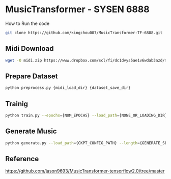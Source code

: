 # MusicTransformer - SYSEN 6888

How to Run the code

```bash
git clone https://github.com/kingchou007/MusicTransformer-TF-6888.git
```

## Midi Download

```bash
wget -O midi.zip https://www.dropbox.com/scl/fi/dc1dvys5ae1v6wdab3azd/midi.zip?rlkey=lwk7qcpbfn3dqkjrjsam83k2f&dl=0
```

## Prepare Dataset

```bash
python preprocess.py {midi_load_dir} {dataset_save_dir}
```

## Trainig

```bash
python train.py --epochs={NUM_EPOCHS} --load_path={NONE_OR_LOADING_DIR} --save_path={SAVING_DIR} --max_seq={SEQ_LENGTH} --pickle_dir={DATA_PATH} --batch_size={BATCH_SIZE} --l_r={LEARNING_RATE}
```

## Generate Music

```bash
python generate.py --load_path={CKPT_CONFIG_PATH} --length={GENERATE_SEQ_LENGTH} --beam={NONE_OR_BEAM_SIZE}
```

## Reference
https://github.com/jason9693/MusicTransformer-tensorflow2.0/tree/master